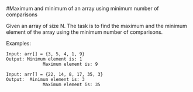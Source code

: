 #Maximum and minimum of an array using minimum number of comparisons

Given an array of size N. The task is to find the maximum and the minimum element of the array using the minimum number of comparisons.

Examples:
```
Input: arr[] = {3, 5, 4, 1, 9}
Output: Minimum element is: 1
              Maximum element is: 9

Input: arr[] = {22, 14, 8, 17, 35, 3}
Output:  Minimum element is: 3
              Maximum element is: 35
```